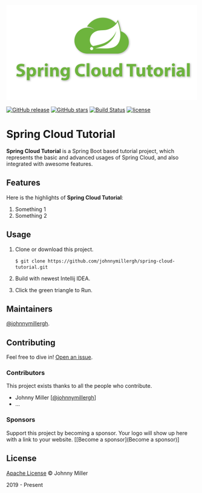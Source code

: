 ![Spring Cloud Tutorial Feature Graphics](https://raw.githubusercontent.com/johnnymillergh/MaterialLibrary/master/spring-cloud-tutorial/spring-cloud-tutorial-social-image.png)

[![GitHub release](https://img.shields.io/github/release/johnnymillergh/spring-cloud-tutorial.svg)](https://github.com/johnnymillergh/spring-cloud-tutorial/releases)
[![GitHub stars](https://img.shields.io/github/stars/johnnymillergh/spring-cloud-tutorial.svg?style=social&label=Stars)](https://github.com/johnnymillergh/spring-cloud-tutorial)
[![Build Status](https://travis-ci.com/johnnymillergh/spring-cloud-tutorial.svg?branch=master)](https://travis-ci.com/johnnymillergh/spring-cloud-tutorial)
[![license](https://img.shields.io/hexpm/l/plug.svg)](https://github.com/johnnymillergh/spring-cloud-tutorial/blob/master/LICENSE)

# Spring Cloud Tutorial

**Spring Cloud Tutorial** is a Spring Boot based tutorial project, which represents the basic and advanced usages of Spring Cloud, and also integrated with awesome features. 

## Features

Here is the highlights of **Spring Cloud Tutorial**:

1. Something 1
2. Something 2

## Usage

1. Clone or download this project.

   ```shell
   $ git clone https://github.com/johnnymillergh/spring-cloud-tutorial.git
   ```

2. Build with newest Intellij IDEA.

3. Click the green triangle to Run.

## Maintainers

[@johnnymillergh](https://github.com/johnnymillergh).

## Contributing

Feel free to dive in! [Open an issue](https://github.com/johnnymillergh/spring-cloud-tutorial/issues/new).

### Contributors

This project exists thanks to all the people who contribute. 

- Johnny Miller [[@johnnymillergh](https://github.com/johnnymillergh)]
- …


### Sponsors

Support this project by becoming a sponsor. Your logo will show up here with a link to your website. [[Become a sponsor](Become a sponsor)]

## License

[Apache License](https://github.com/johnnymillergh/spring-cloud-tutorial/blob/master/LICENSE) © Johnny Miller

2019 - Present

